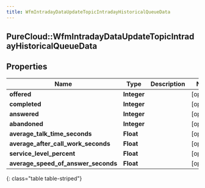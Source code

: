 ```yaml
---
title: WfmIntradayDataUpdateTopicIntradayHistoricalQueueData
---
```

## PureCloud::WfmIntradayDataUpdateTopicIntradayHistoricalQueueData

## Properties

|Name | Type | Description | Notes|
|------------ | ------------- | ------------- | -------------|
| **offered** | **Integer** |  | [optional] |
| **completed** | **Integer** |  | [optional] |
| **answered** | **Integer** |  | [optional] |
| **abandoned** | **Integer** |  | [optional] |
| **average_talk_time_seconds** | **Float** |  | [optional] |
| **average_after_call_work_seconds** | **Float** |  | [optional] |
| **service_level_percent** | **Float** |  | [optional] |
| **average_speed_of_answer_seconds** | **Float** |  | [optional] |
{: class="table table-striped"}


